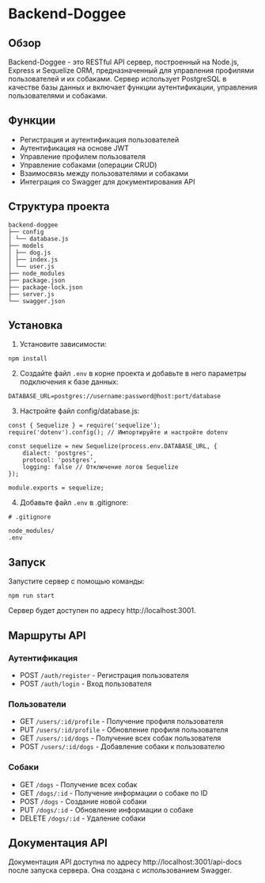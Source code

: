 # Backend-Doggee

## Обзор

Backend-Doggee - это RESTful API сервер, построенный на Node.js, Express и Sequelize ORM, предназначенный для управления профилями пользователей и их собаками. Сервер использует PostgreSQL в качестве базы данных и включает функции аутентификации, управления пользователями и собаками.

## Функции

- Регистрация и аутентификация пользователей
- Аутентификация на основе JWT
- Управление профилем пользователя
- Управление собаками (операции CRUD)
- Взаимосвязь между пользователями и собаками
- Интеграция со Swagger для документирования API

## Структура проекта
```
backend-doggee 
├── config 
│ └── database.js 
├── models 
│ ├── dog.js 
│ ├── index.js 
│ └── user.js 
├── node_modules 
├── package.json 
├── package-lock.json 
├── server.js 
└── swagger.json
```

## Установка

1. Установите зависимости:
```console
npm install
```

2. Создайте файл `.env` в корне проекта и добавьте в него параметры подключения к базе данных:
```
DATABASE_URL=postgres://username:password@host:port/database
```

3. Настройте файл config/database.js:
```
const { Sequelize } = require('sequelize');
require('dotenv').config(); // Импортируйте и настройте dotenv

const sequelize = new Sequelize(process.env.DATABASE_URL, {
    dialect: 'postgres',
    protocol: 'postgres',
    logging: false // Отключение логов Sequelize
});

module.exports = sequelize;
```

4. Добавьте файл `.env` в .gitignore:
```
# .gitignore

node_modules/
.env
```

## Запуск

Запустите сервер с помощью команды:
```console
npm run start
```


Сервер будет доступен по адресу http://localhost:3001.

## Маршруты API

### Аутентификация

- POST `/auth/register` - Регистрация пользователя
- POST `/auth/login` - Вход пользователя

### Пользователи

- GET `/users/:id/profile` - Получение профиля пользователя
- PUT `/users/:id/profile` - Обновление профиля пользователя
- GET `/users/:id/dogs` - Получение всех собак пользователя
- POST `/users/:id/dogs` - Добавление собаки к пользователю

### Собаки

- GET `/dogs` - Получение всех собак
- GET `/dogs/:id` - Получение информации о собаке по ID
- POST `/dogs` - Создание новой собаки
- PUT `/dogs/:id` - Обновление информации о собаке
- DELETE `/dogs/:id` - Удаление собаки

## Документация API

Документация API доступна по адресу http://localhost:3001/api-docs после запуска сервера. Она создана с использованием Swagger.